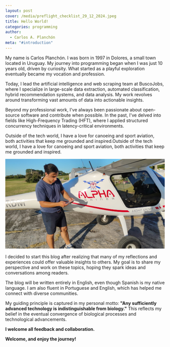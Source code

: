 ```yaml
---
layout: post
cover: /media/preflight_checklist_29_12_2024.jpeg
title: Hello World!
categories: programming
author:
  - Carlos A. Planchón
meta: "#introduction"
---
```

My name is Carlos Planchón. I was born in 1997 in Dolores, a small town located in Uruguay. My journey into programming began when I was just 10 years old, driven by curiosity. What started as a playful exploration eventually became my vocation and profession.

Today, I lead the artificial intelligence and web scraping team at BuscoJobs, where I specialize in large-scale data extraction, automated classification, hybrid recommendation systems, and data analysis. My work revolves around transforming vast amounts of data into actionable insights.

Beyond my professional work, I've always been passionate about open-source software and contribute when possible. In the past, I've delved into fields like High-Frequency Trading (HFT), where I applied structured concurrency techniques in latency-critical environments.

Outside of the tech world, I have a love for canoeing and sport aviation, both activities that keep me grounded and inspired.Outside of the tech world, I have a love for canoeing and sport aviation, both activities that keep me grounded and inspired.

![](/media/preflight_checklist_29_12_2024.jpeg)

I decided to start this blog after realizing that many of my reflections and experiences could offer valuable insights to others. My goal is to share my perspective and work on these topics, hoping they spark ideas and conversations among readers.

The blog will be written entirely in English, even though Spanish is my native language. I am also fluent in Portuguese and English, which has helped me connect with diverse communities.

My guiding principle is captured in my personal motto: **"Any sufficiently advanced technology is indistinguishable from biology."** This reflects my belief in the eventual convergence of biological processes and technological advancements.

**I welcome all feedback and collaboration.**

**Welcome, and enjoy the journey!**